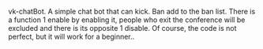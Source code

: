vk-chatBot.
A simple chat bot that can kick.
Ban add to the ban list.
There is a function 1 enable by enabling it, people who exit the conference will be excluded and there is its opposite 1 disable.
Of course, the code is not perfect, but it will work for a beginner..
